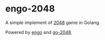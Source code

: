 # engo-2048

A simple implement of [2048](https://github.com/gabrielecirulli/2048) game in Golang.

Powered by [engo](https://github.com/EngoEngine/engo) and [go-2048](https://github.com/fralonra/go-2048).